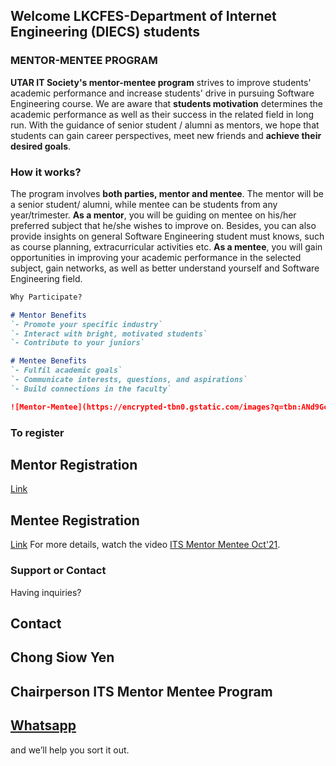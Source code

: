 ## Welcome LKCFES-Department of Internet Engineering (DIECS) students

### MENTOR-MENTEE PROGRAM
**UTAR IT Society's mentor-mentee program** strives to improve students' academic performance and increase students' drive in pursuing Software Engineering course.
We are aware that **students motivation** determines the academic performance as well as their success in the related field in long run. 
With the guidance of senior student / alumni as mentors, we hope that students can gain career perspectives, meet new friends and **achieve their desired goals**.

### How it works?

The program involves **both parties, mentor and mentee**. The mentor will be a senior student/ alumni, while mentee can be students from any year/trimester.
**As a mentor**, you will be guiding on mentee on his/her preferred subject that he/she wishes to improve on. 
Besides, you can also provide insights on general Software Engineering student must knows, such as course planning, extracurricular activities etc.
**As a mentee**, you will gain opportunities in improving your academic performance in the selected subject, gain networks, as well as better understand yourself and Software Engineering field.

```markdown
Why Participate?

# Mentor Benefits
`- Promote your specific industry`
`- Interact with bright, motivated students`
`- Contribute to your juniors`

# Mentee Benefits
`- Fulfil academic goals`
`- Communicate interests, questions, and aspirations`
`- Build connections in the faculty`

![Mentor-Mentee](https://encrypted-tbn0.gstatic.com/images?q=tbn:ANd9GcQkSnPZa91kTOCBhTyMWq6T5MoPeu9443lJyw&usqp=CAU)
```

### To register
## Mentor Registration
[Link](url) 
## Mentee Registration
[Link](url)
For more details, watch the video [ITS Mentor Mentee Oct'21](https://www.youtube.com/watch?v=ocKF1a-dSOU).


### Support or Contact

Having inquiries?  
## Contact
## Chong Siow Yen
## Chairperson ITS Mentor Mentee Program
## [Whatsapp](https://wa.me/+60182017978) 

and we’ll help you sort it out.
